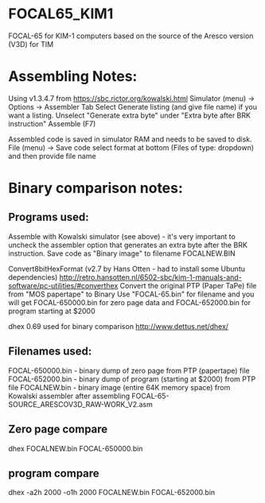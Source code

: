 # FOCAL65_KIM1
FOCAL-65 for KIM-1 computers based on the source of the Aresco version (V3D) for TIM

# Assembling Notes:
Using v1.3.4.7 from https://sbc.rictor.org/kowalski.html
Simulator (menu) -> Options -> Assembler Tab
Select Generate listing (and give file name) if you want a listing.
Unselect "Generate extra byte" under "Extra byte after BRK instruction"
Assemble (F7)

Assembled code is saved in simulator RAM and needs to be saved to disk.
File (menu) -> Save code
select format at bottom (Files of type: dropdown) and then provide file name


# Binary comparison notes:
## Programs used:
Assemble with Kowalski simulator (see above) - it's very important to uncheck the
assembler option that generates an extra byte after the BRK instruction.
Save code as "Binary image" to filename FOCALNEW.BIN

Convert8bitHexFormat (v2.7 by Hans Otten - had to install some Ubuntu dependencies)
http://retro.hansotten.nl/6502-sbc/kim-1-manuals-and-software/pc-utilities/#converthex
Convert the original PTP (Paper TaPe) file from "MOS papertape" to Binary
Use "FOCAL-65.bin" for filename and you will get FOCAL-650000.bin for zero page data
and FOCAL-652000.bin for program starting at $2000

dhex 0.69 used for binary comparison
http://www.dettus.net/dhex/

## Filenames used:
FOCAL-650000.bin - binary dump of zero page from PTP (papertape) file
FOCAL-652000.bin - binary dump of program (starting at $2000) from PTP file
FOCALNEW.bin - binary image (entire 64K memory space) from Kowalski assembler after assembling FOCAL-65-SOURCE_ARESCOV3D_RAW-WORK_V2.asm 

## Zero page compare
dhex FOCALNEW.bin FOCAL-650000.bin

## program compare
dhex -a2h 2000 -o1h 2000 FOCALNEW.bin FOCAL-652000.bin
